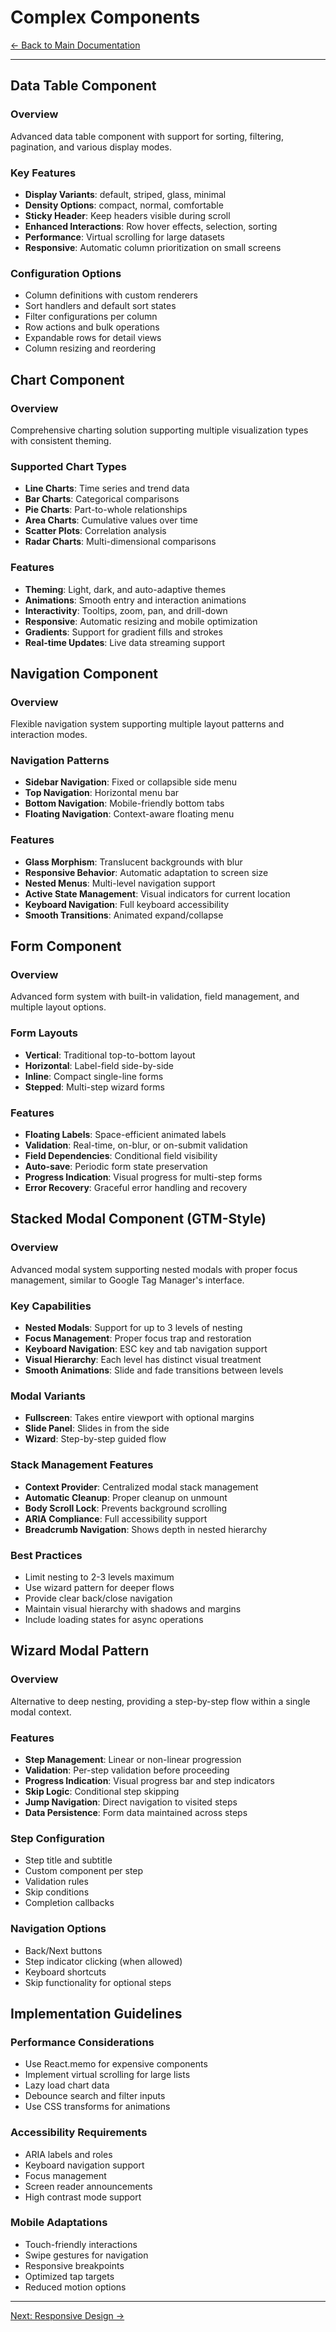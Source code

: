 # Complex Components

[← Back to Main Documentation](./Readme.md)

---

## Data Table Component

### Overview
Advanced data table component with support for sorting, filtering, pagination, and various display modes.

### Key Features
- **Display Variants**: default, striped, glass, minimal
- **Density Options**: compact, normal, comfortable
- **Sticky Header**: Keep headers visible during scroll
- **Enhanced Interactions**: Row hover effects, selection, sorting
- **Performance**: Virtual scrolling for large datasets
- **Responsive**: Automatic column prioritization on small screens

### Configuration Options
- Column definitions with custom renderers
- Sort handlers and default sort states
- Filter configurations per column
- Row actions and bulk operations
- Expandable rows for detail views
- Column resizing and reordering

## Chart Component

### Overview
Comprehensive charting solution supporting multiple visualization types with consistent theming.

### Supported Chart Types
- **Line Charts**: Time series and trend data
- **Bar Charts**: Categorical comparisons
- **Pie Charts**: Part-to-whole relationships
- **Area Charts**: Cumulative values over time
- **Scatter Plots**: Correlation analysis
- **Radar Charts**: Multi-dimensional comparisons

### Features
- **Theming**: Light, dark, and auto-adaptive themes
- **Animations**: Smooth entry and interaction animations
- **Interactivity**: Tooltips, zoom, pan, and drill-down
- **Responsive**: Automatic resizing and mobile optimization
- **Gradients**: Support for gradient fills and strokes
- **Real-time Updates**: Live data streaming support

## Navigation Component

### Overview
Flexible navigation system supporting multiple layout patterns and interaction modes.

### Navigation Patterns
- **Sidebar Navigation**: Fixed or collapsible side menu
- **Top Navigation**: Horizontal menu bar
- **Bottom Navigation**: Mobile-friendly bottom tabs
- **Floating Navigation**: Context-aware floating menu

### Features
- **Glass Morphism**: Translucent backgrounds with blur
- **Responsive Behavior**: Automatic adaptation to screen size
- **Nested Menus**: Multi-level navigation support
- **Active State Management**: Visual indicators for current location
- **Keyboard Navigation**: Full keyboard accessibility
- **Smooth Transitions**: Animated expand/collapse

## Form Component

### Overview
Advanced form system with built-in validation, field management, and multiple layout options.

### Form Layouts
- **Vertical**: Traditional top-to-bottom layout
- **Horizontal**: Label-field side-by-side
- **Inline**: Compact single-line forms
- **Stepped**: Multi-step wizard forms

### Features
- **Floating Labels**: Space-efficient animated labels
- **Validation**: Real-time, on-blur, or on-submit validation
- **Field Dependencies**: Conditional field visibility
- **Auto-save**: Periodic form state preservation
- **Progress Indication**: Visual progress for multi-step forms
- **Error Recovery**: Graceful error handling and recovery

## Stacked Modal Component (GTM-Style)

### Overview
Advanced modal system supporting nested modals with proper focus management, similar to Google Tag Manager's interface.

### Key Capabilities
- **Nested Modals**: Support for up to 3 levels of nesting
- **Focus Management**: Proper focus trap and restoration
- **Keyboard Navigation**: ESC key and tab navigation support
- **Visual Hierarchy**: Each level has distinct visual treatment
- **Smooth Animations**: Slide and fade transitions between levels

### Modal Variants
- **Fullscreen**: Takes entire viewport with optional margins
- **Slide Panel**: Slides in from the side
- **Wizard**: Step-by-step guided flow

### Stack Management Features
- **Context Provider**: Centralized modal stack management
- **Automatic Cleanup**: Proper cleanup on unmount
- **Body Scroll Lock**: Prevents background scrolling
- **ARIA Compliance**: Full accessibility support
- **Breadcrumb Navigation**: Shows depth in nested hierarchy

### Best Practices
- Limit nesting to 2-3 levels maximum
- Use wizard pattern for deeper flows
- Provide clear back/close navigation
- Maintain visual hierarchy with shadows and margins
- Include loading states for async operations

## Wizard Modal Pattern

### Overview
Alternative to deep nesting, providing a step-by-step flow within a single modal context.

### Features
- **Step Management**: Linear or non-linear progression
- **Validation**: Per-step validation before proceeding
- **Progress Indication**: Visual progress bar and step indicators
- **Skip Logic**: Conditional step skipping
- **Jump Navigation**: Direct navigation to visited steps
- **Data Persistence**: Form data maintained across steps

### Step Configuration
- Step title and subtitle
- Custom component per step
- Validation rules
- Skip conditions
- Completion callbacks

### Navigation Options
- Back/Next buttons
- Step indicator clicking (when allowed)
- Keyboard shortcuts
- Skip functionality for optional steps

## Implementation Guidelines

### Performance Considerations
- Use React.memo for expensive components
- Implement virtual scrolling for large lists
- Lazy load chart data
- Debounce search and filter inputs
- Use CSS transforms for animations

### Accessibility Requirements
- ARIA labels and roles
- Keyboard navigation support
- Focus management
- Screen reader announcements
- High contrast mode support

### Mobile Adaptations
- Touch-friendly interactions
- Swipe gestures for navigation
- Responsive breakpoints
- Optimized tap targets
- Reduced motion options

---

[Next: Responsive Design →](./10-responsive-design.md)